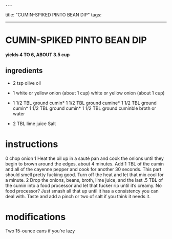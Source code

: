 

	---
title: "CUMIN-SPIKED PINTO BEAN DIP"
tags:

---
# CUMIN-SPIKED PINTO BEAN DIP
#### yields 4 TO 6, ABOUT 3.5 cup
## ingredients
* 2 tsp olive oil
* 1 white or yellow onion (about 1 cup) white or yellow onion (about 1 cup)
* 1 1/2 TBL ground cumin* 1 1/2 TBL ground cumine* 1 1/2 TBL ground cumin* 1 1/2 TBL ground cumin* 1 1/2 TBL ground cuminble broth or water

* 2 TBL lime juice
Salt

# instructions
0 chop onion
1 Heat the oil up in a sauté pan and cook the onions until they begin to brown around the
edges, about 4 minutes. Add 1 TBL of the cumin and all of the cayenne pepper and cook
for another 30 seconds. This part should smell pretty fucking good. Turn off the heat and let
that mix cool for a minute.
2 Drop the onions, beans, broth, lime juice, and the last .5 TBL of the cumin into a
food processor and let that fucker rip until it’s creamy. No food processor? Just smash all that
up until it has a consistency you can deal with. Taste and add a pinch or two of salt if you think
it needs it.

# modifications

Two 15-ounce cans if you’re lazy
	

